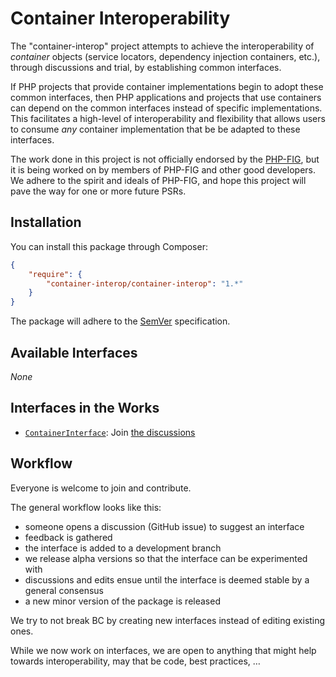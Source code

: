 # Container Interoperability

The "container-interop" project attempts to achieve the interoperability of
*container* objects (service locators, dependency injection containers, etc.),
through discussions and trial, by establishing common interfaces.

If PHP projects that provide container implementations begin to adopt these
common interfaces, then PHP applications and projects that use containers can
depend on the common interfaces instead of specific implementations. This
facilitates a high-level of interoperability and flexibility that allows users
to consume *any* container implementation that be be adapted to these
interfaces.

The work done in this project is not officially endorsed by the
[PHP-FIG](http://www.php-fig.org/), but it is being worked on by members of
PHP-FIG and other good developers. We adhere to the spirit and ideals of
PHP-FIG, and hope this project will pave the way for one or more future PSRs.

## Installation

You can install this package through Composer:

```json
{
    "require": {
        "container-interop/container-interop": "1.*"
    }
}
```

The package will adhere to the [SemVer](http://semver.org/) specification.

## Available Interfaces

*None*

## Interfaces in the Works

- [`ContainerInterface`](src/Interop/Container/ContainerInterface.php): Join [the discussions](https://github.com/container-interop/container-interop/issues?labels=ContainerInterface&page=1&state=open)

## Workflow

Everyone is welcome to join and contribute.

The general workflow looks like this:

- someone opens a discussion (GitHub issue) to suggest an interface
- feedback is gathered
- the interface is added to a development branch
- we release alpha versions so that the interface can be experimented with
- discussions and edits ensue until the interface is deemed stable by a general consensus
- a new minor version of the package is released

We try to not break BC by creating new interfaces instead of editing existing ones.

While we now work on interfaces, we are open to anything that might help towards interoperability, may that be
code, best practices, …
